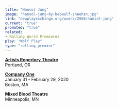 ```yaml
---
title: "Hansol Jung"
image: "hansol-jung-by-beowulf-sheehan.jpg"
link: "newplayexchange.org/users/2908/hansol-jung"
current: "true"
promoted: "true"
related:
- Rolling World Premieres
play: "Wolf Play"
type: "rolling_premier"
---
```


[**Artists Repertory Theatre**](https://www.artistsrep.org/community/production-history/201819-season/wolf-play/)\
Portland, OR

[**Company One**](https://companyone.org/production/wolf-play/)\
January 31 - February 29, 2020\
Boston, MA

**Mixed Blood Theatre**\
Minneapolis, MN
